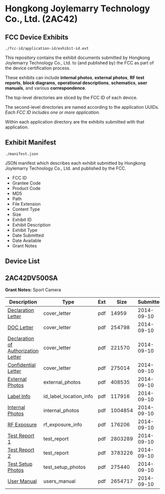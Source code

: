 # Hongkong Joylemarry Technology Co., Ltd. (2AC42)
## FCC Device Exhibits

```
./fcc-id/application-id/exhibit-id.ext
```

This repository contains the exhibit documents submitted by Hongkong Joylemarry Technology Co., Ltd. to (and published by) the FCC as part of the device certification process.

These exhibits can include **internal photos**, **external photos**, **RF test reports**, **block diagrams**, **operational descriptions**, **schematics**, **user manuals**, and various **correspondence**.

The top-level directories are sliced by the FCC ID of each device.

The second-level directories are named according to the application UUIDs. *Each FCC ID includes one or more application.*

Within each application directory are the exhibits submitted with that application. 

## Exhibit Manifest

```
./manifest.json
```

JSON manifest which describes each exhibit submitted by Hongkong Joylemarry Technology Co., Ltd. and published by the FCC.

- FCC ID
- Grantee Code
- Product Code
- MD5
- Path
- File Extension
- Content Type
- Size
- Exhibit ID
- Exhibit Description
- Exhibit Type
- Date Submitted
- Date Available
- Grant Notes

## Device List
## 2AC42DV500SA
**Grant Notes:** Sport Camera

| Description | Type | Ext | Size | Submitted | Available |
| ----------- | ---- | --- | ---- | --------- | --------- |
| [Declaration Letter](2AC42DV500SA/fa0602c120cecca6869af9563c9c3813/2383838.pdf) | cover_letter | pdf | 14959 | 2014-09-10 | 2014-09-10 |
| [DOC Letter](2AC42DV500SA/fa0602c120cecca6869af9563c9c3813/2383840.pdf) | cover_letter | pdf | 254798 | 2014-09-10 | 2014-09-10 |
| [Declaration of Authorization Letter](2AC42DV500SA/fa0602c120cecca6869af9563c9c3813/2383841.pdf) | cover_letter | pdf | 221570 | 2014-09-10 | 2014-09-10 |
| [Confidential Letter](2AC42DV500SA/fa0602c120cecca6869af9563c9c3813/2383842.pdf) | cover_letter | pdf | 275014 | 2014-09-10 | 2014-09-10 |
| [External Photos](2AC42DV500SA/fa0602c120cecca6869af9563c9c3813/2383839.pdf) | external_photos | pdf | 408535 | 2014-09-10 | 2014-09-10 |
| [Label Info](2AC42DV500SA/fa0602c120cecca6869af9563c9c3813/2383844.pdf) | id_label_location_info | pdf | 117916 | 2014-09-10 | 2014-09-10 |
| [Internal Photos](2AC42DV500SA/fa0602c120cecca6869af9563c9c3813/2383843.pdf) | internal_photos | pdf | 1004854 | 2014-09-10 | 2014-09-10 |
| [RF Exposure](2AC42DV500SA/fa0602c120cecca6869af9563c9c3813/2383837.pdf) | rf_exposure_info | pdf | 176206 | 2014-09-10 | 2014-09-10 |
| [Test Report 1](2AC42DV500SA/fa0602c120cecca6869af9563c9c3813/2383835.pdf) | test_report | pdf | 2803289 | 2014-09-10 | 2014-09-10 |
| [Test Report 2](2AC42DV500SA/fa0602c120cecca6869af9563c9c3813/2383836.pdf) | test_report | pdf | 3783226 | 2014-09-10 | 2014-09-10 |
| [Test Setup Photos](2AC42DV500SA/fa0602c120cecca6869af9563c9c3813/2383845.pdf) | test_setup_photos | pdf | 275440 | 2014-09-10 | 2014-09-10 |
| [User Manual](2AC42DV500SA/fa0602c120cecca6869af9563c9c3813/2383846.pdf) | users_manual | pdf | 2654717 | 2014-09-10 | 2014-09-10 |
